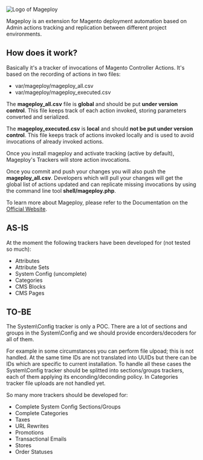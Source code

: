 ![Logo of Mageploy](http://pug-more.github.com/mageploy/images/mageploy_128_noborder.png)

Mageploy is an extension for Magento deployment automation based on Admin actions tracking and replication between different project environments.

How does it work?
-----------------
Basically it's a tracker of invocations of Magento Controller Actions. It's based on the recording of actions in two files:

* var/mageploy/mageploy_all.csv
* var/mageploy/mageploy_executed.csv

The **mageploy_all.csv** file is **global** and should be put **under version control**. This file keeps track of each action invoked, storing parameters converted and serialized.

The **mageploy_executed.csv** is **local** and should **not be put under version control**. This file keeps track of actions invoked locally and is used to avoid invocations of already invoked actions.

Once you install mageploy and activate tracking (active by default), Mageploy's Trackers will store action invocations.

Once you commit and push your changes you will also push the **mageploy_all.csv**. Developers which will pull your changes will get the global list of actions updated and can replicate missing invocations by using the command line tool **shell/mageploy.php**.

To learn more about Mageploy, please refer to the Documentation on the  [Official Website](http://pug-more.github.com/mageploy/).

AS-IS
-----
At the moment the following trackers have been developed for (not tested so much):

* Attributes
* Attribute Sets
* System Config (uncomplete)
* Categories
* CMS Blocks
* CMS Pages

TO-BE
-----
The System\Config tracker is only a POC. There are a lot of sections and groups in the System\Config and we should provide encorders/decoders for all of them.

For example in some circumstances you can perform file ulpoad; this is not handled. At the same time IDs are not translated into UUIDs but there can be IDs which are specific to current installation. To handle all these cases the System\Config tracker should be splitted into sections/groups trackers, each of them applying its enconding/deconding policy.
In Categories tracker file uploads are not handled yet.

So many more trackers should be developed for:

* Complete System Config Sections/Groups
* Complete Categories
* Taxes
* URL Rewrites
* Promotions
* Transactional Emails
* Stores
* Order Statuses
